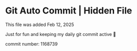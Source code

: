# Git Auto Commit | Hidden File

This file was added Feb 12, 2025

Just for fun and keeping my daily git commit active 🤪

commit number: 1168739
